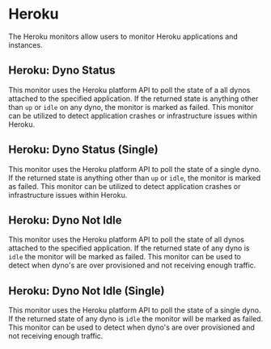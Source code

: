 # Heroku

The Heroku monitors allow users to monitor Heroku applications and instances.

## Heroku: Dyno Status

This monitor uses the Heroku platform API to poll the state of a all dynos attached to the specified application. If the returned state is anything other than `up` or `idle` on any dyno, the monitor is marked as failed. This monitor can be utilized to detect application crashes or infrastructure issues within Heroku.

## Heroku: Dyno Status (Single)

This monitor uses the Heroku platform API to poll the state of a single dyno. If the returned state is anything other than `up` or `idle`, the monitor is marked as failed. This monitor can be utilized to detect application crashes or infrastructure issues within Heroku.

## Heroku: Dyno Not Idle

This monitor uses the Heroku platform API to poll the state of all dynos attached to the specified application. If the returned state of any dyno is `idle` the monitor will be marked as failed. This monitor can be used to detect when dyno's are over provisioned and not receiving enough traffic.


## Heroku: Dyno Not Idle (Single)

This monitor uses the Heroku platform API to poll the state of a single dyno. If the returned state of any dyno is `idle` the monitor will be marked as failed. This monitor can be used to detect when dyno's are over provisioned and not receiving enough traffic.
